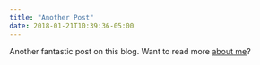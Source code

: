 ```yaml
---
title: "Another Post"
date: 2018-01-21T10:39:36-05:00
---
```



Another fantastic post on this blog.
Want to read more [about me](/about)?
